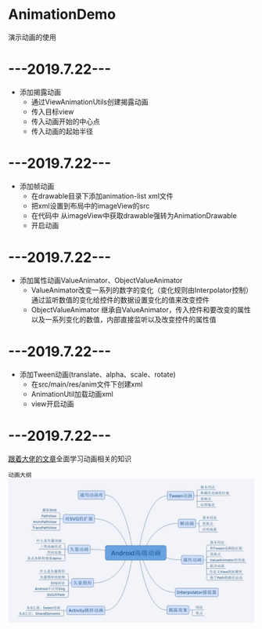 # AnimationDemo
演示动画的使用

# ---2019.7.22---
* 添加揭露动画
  * 通过ViewAnimationUtils创建揭露动画
  * 传入目标view
  * 传入动画开始的中心点
  * 传入动画的起始半径

# ---2019.7.22---
* 添加帧动画
  * 在drawable目录下添加animation-list xml文件
  * 把xml设置到布局中的imageView的src
  * 在代码中 从imageView中获取drawable强转为AnimationDrawable
  * 开启动画

# ---2019.7.22---
* 添加属性动画ValueAnimator、ObjectValueAnimator
  * ValueAnimator改变一系列的数字的变化（变化规则由Interpolator控制）通过监听数值的变化给控件的数据设置变化的值来改变控件
  * ObjectValueAnimator 继承自ValueAnimator，传入控件和要改变的属性以及一系列变化的数值，内部直接监听以及改变控件的属性值
  
# ---2019.7.22---
* 添加Tween动画(translate、alpha、scale、rotate)
  * 在src/main/res/anim文件下创建xml
  * AnimationUtil加载动画xml
  * view开启动画

# ---2019.7.22---
[跟着大佬的文章](https://www.jianshu.com/p/48554844a2db)全面学习动画相关的知识

`动画大纲`
<br/>
![大纲](data/动画大纲.jpg)
